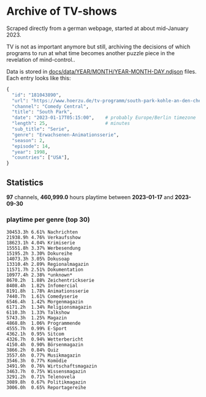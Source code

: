 # Archive of TV-shows

Scraped directly from a german webpage, started at about mid-January 2023.

TV is not as important anymore but still, archiving the decisions of which programs to run at what time
becomes another puzzle piece in the revelation of mind-control.. 

Data is stored in [docs/data/YEAR/MONTH/YEAR-MONTH-DAY.ndjson](docs/data/) files. 
Each entry looks like this:

```python
{
  "id": "181043890", 
  "url": "https://www.hoerzu.de/tv-programm/south-park-kohle-an-den-chefkoch/bid_181043890/", 
  "channel": "Comedy Central", 
  "title": "South Park", 
  "date": "2023-01-17T05:15:00",    # probably Europe/Berlin timezone 
  "length": 25,                     # minutes 
  "sub_title": "Serie", 
  "genre": "Erwachsenen-Animationsserie", 
  "season": 2, 
  "episode": 14, 
  "year": 1998, 
  "countries": ["USA"],
}
```

## Statistics

**97** channels, **460,999.0** hours playtime between **2023-01-17** and **2023-09-30**


### playtime per genre (top 30)

    30453.3h 6.61% Nachrichten
    21938.9h 4.76% Verkaufsshow
    18623.1h 4.04% Krimiserie
    15551.8h 3.37% Werbesendung
    15195.2h 3.30% Dokureihe
    14073.3h 3.05% Dokusoap
    13310.4h 2.89% Regionalmagazin
    11571.7h 2.51% Dokumentation
    10977.4h 2.38% *unknown*
    8670.2h  1.88% Zeichentrickserie
    8408.4h  1.82% Infomercial
    8191.8h  1.78% Animationsserie
    7440.7h  1.61% Comedyserie
    6546.4h  1.42% Morgenmagazin
    6171.2h  1.34% Religionsmagazin
    6110.3h  1.33% Talkshow
    5743.3h  1.25% Magazin
    4868.8h  1.06% Programmende
    4555.7h  0.99% E-Sport
    4362.1h  0.95% Sitcom
    4326.7h  0.94% Wetterbericht
    4150.4h  0.90% Börsenmagazin
    3866.2h  0.84% Quiz
    3557.6h  0.77% Musikmagazin
    3546.3h  0.77% Komödie
    3491.9h  0.76% Wirtschaftsmagazin
    3463.7h  0.75% Wissensmagazin
    3291.2h  0.71% Telenovela
    3089.8h  0.67% Politikmagazin
    3006.0h  0.65% Reportagereihe
